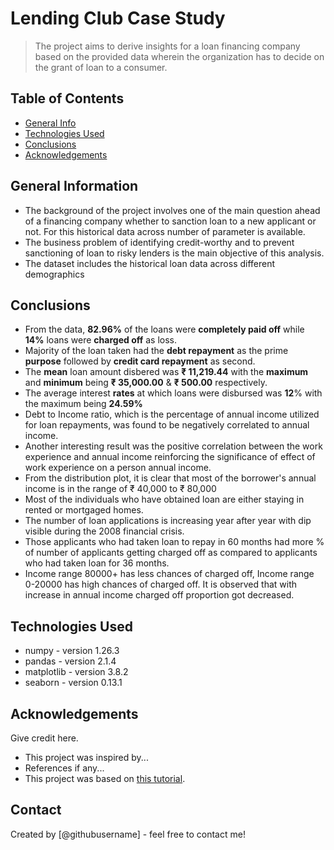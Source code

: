 # Lending Club Case Study
> The project aims to derive insights for a loan financing company based on the provided data wherein the organization has to decide on the grant of loan to a consumer.


## Table of Contents
* [General Info](#general-information)
* [Technologies Used](#technologies-used)
* [Conclusions](#conclusions)
* [Acknowledgements](#acknowledgements)

<!-- You can include any other section that is pertinent to your problem -->

## General Information
- The background of the project involves one of the main question ahead of a financing company whether to sanction loan to a new applicant or not. For this historical data across number of parameter is available.
- The business problem of identifying credit-worthy and to prevent sanctioning of loan to risky lenders is the main objective of this analysis.
- The dataset includes the historical loan data across different demographics
<!-- You don't have to answer all the questions - just the ones relevant to your project. -->

## Conclusions
- From the data, **82.96%** of the loans were **completely paid off** while **14%** loans were **charged off** as loss.
- Majority of the loan taken had the **debt repayment** as the prime **purpose** followed by **credit card repayment** as second.
- The **mean** loan amount disbered was **₹ 11,219.44** with the **maximum** and **minimum** being **₹ 35,000.00** & **₹ 500.00** respectively.
- The average interest **rates** at which loans were disbursed was **12**% with the maximum being **24.59%**
- Debt to Income ratio, which is the percentage of annual income utilized for loan repayments, was found to be negatively correlated to annual income.
- Another interesting result was the positive correlation between the work experience and annual income reinforcing the significance of effect of work experience on a person annual income.
- From the distribution plot, it is clear that most of the borrower's annual income is in the range of ₹ 40,000 to ₹ 80,000
- Most of the individuals who have obtained loan are either staying in rented or mortgaged homes.
- The number of loan applications is increasing year after year with dip visible during the 2008 financial crisis.
- Those applicants who had taken loan to repay in 60 months had more % of number of applicants getting charged off as compared to applicants who had taken loan for 36 months.
- Income range 80000+  has less chances of charged off, Income range 0-20000 has high chances of charged off. It is observed that with increase in annual income charged off proportion got decreased. 

<!-- You don't have to answer all the questions - just the ones relevant to your project. -->


## Technologies Used
- numpy - version 1.26.3
- pandas - version 2.1.4
- matplotlib - version 3.8.2
- seaborn - version 0.13.1

<!-- As the libraries versions keep on changing, it is recommended to mention the version of library used in this project -->

## Acknowledgements
Give credit here.
- This project was inspired by...
- References if any...
- This project was based on [this tutorial](https://www.example.com).


## Contact
Created by [@githubusername] - feel free to contact me!


<!-- Optional -->
<!-- ## License -->
<!-- This project is open source and available under the [... License](). -->

<!-- You don't have to include all sections - just the one's relevant to your project -->
